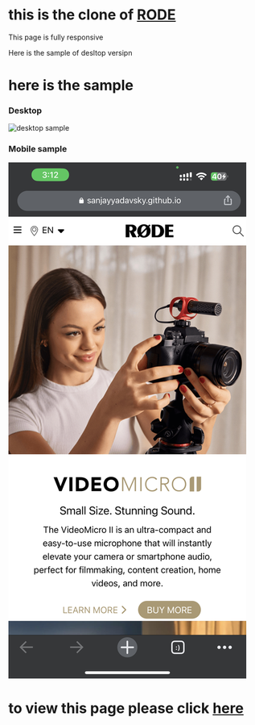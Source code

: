 # this is the clone of [RODE](https://rode.com/en)

This page is fully responsive 

Here is the sample of desltop versipn

# here is the sample 
### Desktop
![desktop sample](./Screenshot%202023-02-01%20at%203.11.09%20am.png)

### Mobile sample 
![desktop sample](./IMG_92672ED7306E-1.jpeg)

# to view this page please click [here](https://sanjayyadavsky.github.io/RODE_TAILWIND/)